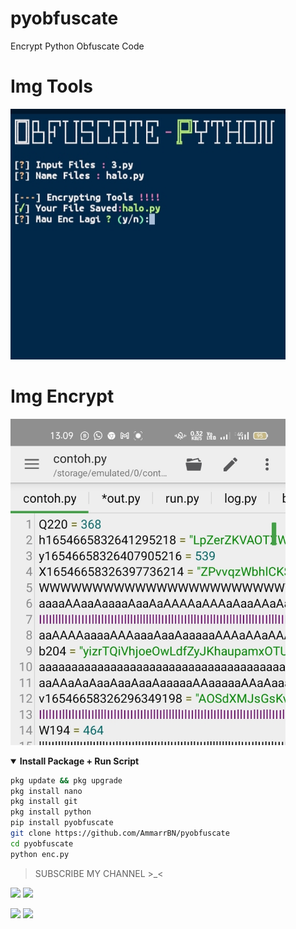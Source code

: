 # pyobfuscate
Encrypt Python Obfuscate Code

# Img Tools
<img src="https://github.com/AmmarrBN/pyobfuscate/blob/main/IMG_20220607_234203.jpg" width="440" title="Menu" alt="Menu">
</p>

# Img Encrypt
<img src="https://github.com/AmmarrBN/pyobfuscate/blob/main/IMG_20220608_131005.jpg" width="440" title="Menu" alt="Menu">
</p>

<details open>
  <summary><strong> Install Package + Run Script </strong></summary>

  ```bash
  pkg update && pkg upgrade
  pkg install nano
  pkg install git
  pkg install python
  pip install pyobfuscate
  git clone https://github.com/AmmarrBN/pyobfuscate
  cd pyobfuscate
  python enc.py
  ```
  </details>

> SUBSCRIBE MY CHANNEL >_<

[![](https://img.shields.io/static/v1?logo=youtube&label=subscribe&message=Ammar%20Executed&color=green)](https://youtube.com/channel/UCFeZ5BGt8lbOZwIj2MNOlIQ)
[![](https://img.shields.io/static/v1?logo=youtube&label=subscribe&message=Ammar%20Executed&color=green)](https://youtube.com/channel/UCFeZ5BGt8lbOZwIj2MNOlIQ)


[![](https://img.shields.io/static/v1?logo=youtube&label=subscribe&message=Lord%20Ganz&color=green)](https://youtube.com/channel/UCFeZ5BGt8lbOZwIj2MNOlIQ)
[![](https://img.shields.io/static/v1?logo=youtube&label=subscribe&message=Lord%20Ganz&color=green)](https://youtube.com/channel/UCFeZ5BGt8lbOZwIj2MNOlIQ)
